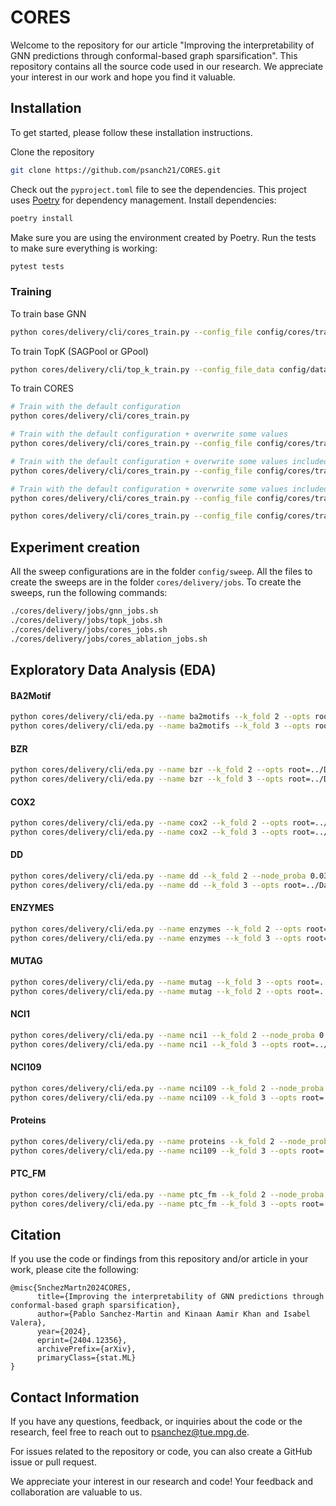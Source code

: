 # CORES


Welcome to the repository for our article "Improving the interpretability of GNN predictions through conformal-based graph sparsification". This repository contains all the source code used in our research. We appreciate your interest in our work and hope you find it valuable.




## Installation
To get started, please follow these installation instructions.

Clone the repository
```bash
git clone https://github.com/psanch21/CORES.git
```

Check out the `pyproject.toml` file to see the dependencies. This project uses [Poetry](https://python-poetry.org/) for dependency management. Install dependencies:

``` bash
poetry install
```

Make sure you are using the environment created by Poetry. Run the tests to make sure everything is working:
```bash
pytest tests
```

### Training


To train base GNN
```bash
python cores/delivery/cli/cores_train.py --config_file config/cores/train.yaml --opts logger_kwargs.enable=False cores.gnn_mode=True
```


To train TopK (SAGPool or GPool)

```bash
python cores/delivery/cli/top_k_train.py --config_file_data config/dataset/mutag.yaml --opts trainer.max_epochs=30

```

To train CORES
```bash
# Train with the default configuration
python cores/delivery/cli/cores_train.py

# Train with the default configuration + overwrite some values
python cores/delivery/cli/cores_train.py --config_file config/cores/train.yaml --opts cores.action_refers_to=node data=mutag loss=bce_logits device=mps

# Train with the default configuration + overwrite some values included in train_extra.yaml
python cores/delivery/cli/cores_train.py --config_file config/cores/train.yaml --config_extra config/cores/train_extra.yaml

# Train with the default configuration + overwrite some values included in other yaml files
python cores/delivery/cli/cores_train.py --config_file config/cores/train.yaml --config_file_data config/dataset/mutag.yaml --config_file_reward config/cores/reward_conformal.yaml --opts logger_kwargs.enable=False trainer.limit_val_batches=1.0 trainer.limit_train_batches=1.0 cores.warm_up_epochs=300 trainer.max_epochs=3 checkpoint=enabled

python cores/delivery/cli/cores_train.py --config_file config/cores/train.yaml --config_file_data config/dataset/ba2motifs.yaml --config_file_machine config/machine/laptop.yaml --opts cores.warm_up_epochs=300 logger_kwargs.project=cores_test


```


## Experiment creation

All the sweep configurations are in the folder `config/sweep`. All the files to create the sweeps are in the folder `cores/delivery/jobs`. To create the sweeps, run the following commands:


```bash
./cores/delivery/jobs/gnn_jobs.sh
./cores/delivery/jobs/topk_jobs.sh
./cores/delivery/jobs/cores_jobs.sh
./cores/delivery/jobs/cores_ablation_jobs.sh
```




## Exploratory Data Analysis (EDA)


#### BA2Motif
```bash
python cores/delivery/cli/eda.py --name ba2motifs --k_fold 2 --opts root=../Data splits="[0.8,0.1,0.1]" shuffle_train=False single_split=False
python cores/delivery/cli/eda.py --name ba2motifs --k_fold 3 --opts root=../Data splits="[0.8,0.1,0.1]" shuffle_train=False single_split=False
```
#### BZR
```bash
python cores/delivery/cli/eda.py --name bzr --k_fold 2 --opts root=../Data splits="[0.8,0.1,0.1]" shuffle_train=False single_split=False
python cores/delivery/cli/eda.py --name bzr --k_fold 3 --opts root=../Data splits="[0.8,0.1,0.1]" shuffle_train=False single_split=False
```

#### COX2
```bash
python cores/delivery/cli/eda.py --name cox2 --k_fold 2 --opts root=../Data splits="[0.8,0.1,0.1]" shuffle_train=False single_split=False
python cores/delivery/cli/eda.py --name cox2 --k_fold 3 --opts root=../Data splits="[0.8,0.1,0.1]" shuffle_train=False single_split=False
```

#### DD
```bash
python cores/delivery/cli/eda.py --name dd --k_fold 2 --node_proba 0.03 --opts root=../Data splits="[0.8,0.1,0.1]" shuffle_train=False single_split=False
python cores/delivery/cli/eda.py --name dd --k_fold 3 --opts root=../Data splits="[0.8,0.1,0.1]" shuffle_train=False single_split=False
```


#### ENZYMES
```bash
python cores/delivery/cli/eda.py --name enzymes --k_fold 2 --opts root=../Data splits="[0.8,0.1,0.1]" shuffle_train=False single_split=False
python cores/delivery/cli/eda.py --name enzymes --k_fold 3 --opts root=../Data splits="[0.8,0.1,0.1]" shuffle_train=False single_split=False
```

#### MUTAG
```bash
python cores/delivery/cli/eda.py --name mutag --k_fold 3 --opts root=../Data splits="[0.8,0.1,0.1]" shuffle_train=False single_split=False
python cores/delivery/cli/eda.py --name mutag --k_fold 2 --opts root=../Data splits="[0.8,0.1,0.1]" shuffle_train=False single_split=False
```

#### NCI1
```bash
python cores/delivery/cli/eda.py --name nci1 --k_fold 2 --node_proba 0.1 --opts root=../Data splits="[0.8,0.1,0.1]" shuffle_train=False single_split=False
python cores/delivery/cli/eda.py --name nci1 --k_fold 3 --opts root=../Data splits="[0.8,0.1,0.1]" shuffle_train=False single_split=False
```


#### NCI109
```bash
python cores/delivery/cli/eda.py --name nci109 --k_fold 2 --node_proba 0.2 --opts root=../Data splits="[0.8,0.1,0.1]" shuffle_train=False single_split=False
python cores/delivery/cli/eda.py --name nci109 --k_fold 3 --opts root=../Data splits="[0.8,0.1,0.1]" shuffle_train=False single_split=False
```


#### Proteins
```bash
python cores/delivery/cli/eda.py --name proteins --k_fold 2 --node_proba 0.5 --opts root=../Data splits="[0.8,0.1,0.1]" shuffle_train=False single_split=False
python cores/delivery/cli/eda.py --name nci109 --k_fold 3 --opts root=../Data splits="[0.8,0.1,0.1]" shuffle_train=False single_split=False
```



#### PTC_FM
```bash
python cores/delivery/cli/eda.py --name ptc_fm --k_fold 2 --node_proba 1.0 --opts root=../Data splits="[0.8,0.1,0.1]" shuffle_train=False single_split=False
python cores/delivery/cli/eda.py --name ptc_fm --k_fold 3 --opts root=../Data splits="[0.8,0.1,0.1]" shuffle_train=False single_split=False
```
## Citation

If you use the code or findings from this repository and/or article in your work, please cite the following:

```
@misc{SnchezMartn2024CORES,
      title={Improving the interpretability of GNN predictions through conformal-based graph sparsification}, 
      author={Pablo Sanchez-Martin and Kinaan Aamir Khan and Isabel Valera},
      year={2024},
      eprint={2404.12356},
      archivePrefix={arXiv},
      primaryClass={stat.ML}
}
```

## Contact Information

If you have any questions, feedback, or inquiries about the code or the research, feel free to reach out to [psanchez@tue.mpg.de](mailto:psanchez@tue.mpg.de).

For issues related to the repository or code, you can also create a GitHub issue or pull request.

We appreciate your interest in our research and code! Your feedback and collaboration are valuable to us.



